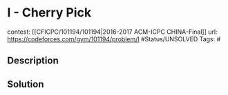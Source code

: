 # I - Cherry Pick

contest: [[CFICPC/101194/101194|2016-2017 ACM-ICPC CHINA-Final]]
url: https://codeforces.com/gym/101194/problem/I
#Status/UNSOLVED
Tags: #

## Description

## Solution

